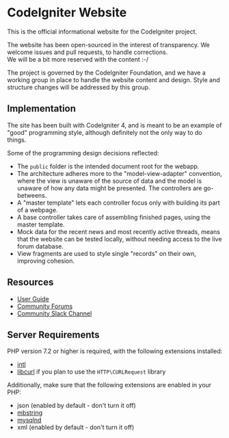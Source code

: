 # CodeIgniter Website

This is the official informational website for the CodeIgniter project.

The website has been open-sourced in the interest of transparency.
We welcome issues and pull requests, to handle corrections.  
We will be a bit more reserved with the content :-/

The project is governed by the CodeIgniter Foundation, and we have a working group
in place to handle the website content and design. 
Style and structure changes will be addressed by this group.

## Implementation

The site has been built with CodeIgniter 4, and is meant to be an example
of "good" programming style, although definitely not
the only way to do things. 

Some of the programming design decisions reflected:

-   The `public` folder is the intended document root for the webapp.
-   The architecture adheres more to the "model-view-adapter" convention,
    where the view is unaware of the source of data and the model is unaware of
    how any data might be presented. The controllers are go-betweens.
-   A "master template" lets each controller focus 
    only with building its part of a webpage.
-   A base controller takes care of assembling finished pages, using the 
    master template.
-   Mock data for the recent news and most recently active threads, means
    that the website can be tested locally, without needing access to 
    the live forum database.
-   View fragments are used to style single "records" on their own,
    improving cohesion.

## Resources

-  [User Guide](https://codeigniter4.github.io/userguide/)
-  [Community Forums](https://forum.codeigniter.com/)
-  [Community Slack Channel](https://codeigniterchat.slack.com)

## Server Requirements

PHP version 7.2 or higher is required, with the following extensions installed: 

- [intl](http://php.net/manual/en/intl.requirements.php)
- [libcurl](http://php.net/manual/en/curl.requirements.php) if you plan to use the `HTTP\CURLRequest` library

Additionally, make sure that the following extensions are enabled in your PHP:

- json (enabled by default - don't turn it off)
- [mbstring](http://php.net/manual/en/mbstring.installation.php)
- [mysqlnd](http://php.net/manual/en/mysqlnd.install.php)
- xml (enabled by default - don't turn it off)
